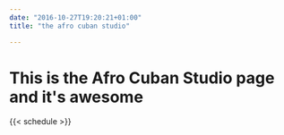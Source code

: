 ```yaml
---
date: "2016-10-27T19:20:21+01:00"
title: "the afro cuban studio"

---
```


# This is the Afro Cuban Studio page and it's awesome

{{< schedule >}}


